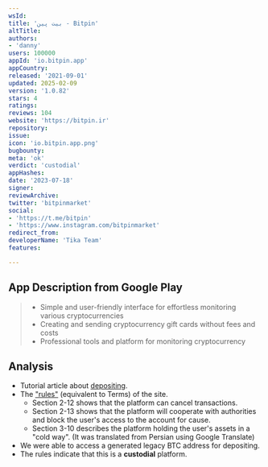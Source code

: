 ```yaml
---
wsId: 
title: 'بیت پین - Bitpin'
altTitle: 
authors:
- 'danny'
users: 100000
appId: 'io.bitpin.app'
appCountry: 
released: '2021-09-01'
updated: 2025-02-09
version: '1.0.82'
stars: 4
ratings: 
reviews: 104
website: 'https://bitpin.ir'
repository: 
issue: 
icon: 'io.bitpin.app.png'
bugbounty: 
meta: 'ok'
verdict: 'custodial'
appHashes: 
date: '2023-07-18'
signer: 
reviewArchive: 
twitter: 'bitpinmarket'
social:
- 'https://t.me/bitpin'
- 'https://www.instagram.com/bitpinmarket'
redirect_from: 
developerName: 'Tika Team'
features: 

---
```


## App Description from Google Play

> - Simple and user-friendly interface for effortless monitoring various cryptocurrencies
> - Creating and sending cryptocurrency gift cards without fees and costs
> - Professional tools and platform for monitoring cryptocurrency

## Analysis

- Tutorial article about [depositing](https://help.bitpin.ir/fa/article/chgonh-rmzarz-oariz-knim-6454nm/).
- The ["rules"](https://bitpin.ir/rules) (equivalent to Terms) of the site.
    - Section 2-12 shows that the platform can cancel transactions.
    - Section 2-13 shows that the platform will cooperate with authorities and block the user's access to the account for cause.
    - Section 3-10 describes the platform holding the user's assets in a "cold way". (It was translated from Persian using Google Translate)
- We were able to access a generated legacy BTC address for depositing.
- The rules indicate that this is a **custodial** platform.
